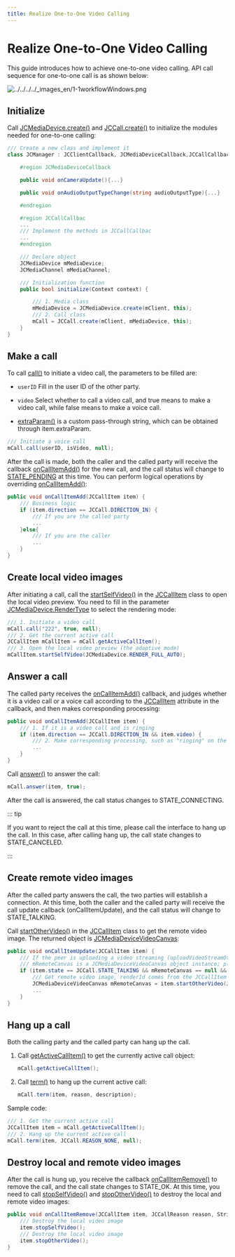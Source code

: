 ```yaml
---
title: Realize One-to-One Video Calling
---
```

# Realize One-to-One Video Calling

This guide introduces how to achieve one-to-one video calling. API call
sequence for one-to-one call is as shown below:

![../../../../\_images_en/1-1workflowWindows.png](../../../../_images_en/1-1workflowWindows.png)

## Initialize

Call
[JCMediaDevice.create()](/portal/reference/V2.1/windows/html/cb59bc27-6528-9dbf-c996-de857096f847.htm)
and
[JCCall.create()](/portal/reference/V2.1/windows/html/eef10110-a3f7-b505-26fa-4b9ec1e2b998.htm)
to initialize the modules needed for one-to-one calling:

``````csharp
/// Create a new class and implement it
class JCManager : JCClientCallback, JCMediaDeviceCallback,JCCallCallbac{

    #region JCMediaDeviceCallback

    public void onCameraUpdate(){...}

    public void onAudioOutputTypeChange(string audioOutputType){...}

    #endregion

    #region JCCallCallbac
    ...
    /// Implement the methods in JCCallCallbac
    ...
    #endregion

    /// Declare object
    JCMediaDevice mMediaDevice;
    JCMediaChannel mMediaChannel;

    /// Initialization function
    public bool initialize(Context context) {

        /// 1. Media class
        mMediaDevice = JCMediaDevice.create(mClient, this);
        /// 2. Call class
        mCall = JCCall.create(mClient, mMediaDevice, this);
    }
}
``````

## Make a call

To call
[call()](/portal/reference/V2.1/windows/html/613adf03-d597-8221-86d5-0056c1b4d2a0.htm)
to initiate a video call, the parameters to be filled are:

- `userID` Fill in the user ID of the other party.

- `video` Select whether to call a video call, and true means to make
    a video call, while false means to make a voice call.

- [extraParam()](/portal/reference/V2.1/windows/html/e0226cbc-1ca1-ef9c-5e8e-d3dc853d618d.htm)
    is a custom pass-through string, which can be obtained through
    item.extraParam.

``````csharp
/// Initiate a voice call
mCall.call(userID, isVideo, null);
``````

After the call is made, both the caller and the called party will
receive the callback
[onCallItemAdd()](/portal/reference/V2.1/windows/html/5e605b62-c8dc-4dde-2480-8fdcbbfc2f48.htm)
for the new call, and the call status will change to
[STATE\_PENDING](/portal/reference/V2.1/windows/html/2134e734-614d-4a19-f411-5fe1a81d3ccd.htm)
at this time. You can perform logical operations by overriding
[onCallItemAdd()](/portal/reference/V2.1/windows/html/5e605b62-c8dc-4dde-2480-8fdcbbfc2f48.htm):

``````csharp
public void onCallItemAdd(JCCallItem item) {
    /// Business logic
    if (item.direction == JCCall.DIRECTION_IN) {
        /// If you are the called party
        ...
    }else{
        /// If you are the caller
        ...
    }
}
``````

## Create local video images

After initiating a call, call the
[startSelfVideo()](/portal/reference/V2.1/windows/html/d399b6b1-b822-b6aa-de75-f35d6815e93b.htm)
in the
[JCCallItem](/portal/reference/V2.1/windows/html/0267696e-79ee-8d46-c086-3c071a2b2b3a.htm)
class to open the local video preview. You need to fill in the parameter
[JCMediaDevice.RenderType](/portal/reference/V2.1/windows/html/44604552-33eb-5a81-6b10-6c512d127a4b.htm)
to select the rendering mode:

``````csharp
/// 1. Initiate a video call
mCall.call("222", true, null);
/// 2. Get the current active call
JCCallItem mCallItem = mCall.getActiveCallItem();
/// 3. Open the local video preview (the adaptive mode)
mCallItem.startSelfVideo(JCMediaDevice.RENDER_FULL_AUTO);
``````

## Answer a call

The called party receives the
[onCallItemAdd()](/portal/reference/V2.1/windows/html/5e605b62-c8dc-4dde-2480-8fdcbbfc2f48.htm)
callback, and judges whether it is a video call or a voice call
according to the
[JCCallItem](/portal/reference/V2.1/windows/html/0267696e-79ee-8d46-c086-3c071a2b2b3a.htm)
attribute in the callback, and then makes corresponding processing:

``````csharp
public void onCallItemAdd(JCCallItem item) {
    /// 1. If it is a video call and is ringing
    if (item.direction == JCCall.DIRECTION_IN && item.video) {
        /// 2. Make corresponding processing, such as "ringing" on the interface
        ...
    }
}
``````

Call
[answer()](/portal/reference/V2.1/windows/html/7211e914-c311-4457-4b0e-bc4ef46c7733.htm)
to answer the call:

``````csharp
mCall.answer(item, true);
``````

After the call is answered, the call status changes to
STATE\_CONNECTING.

::: tip

If you want to reject the call at this time, please call the interface
to hang up the call. In this case, after calling hang up, the call state
changes to STATE\_CANCELED.

:::

## Create remote video images

After the called party answers the call, the two parties will establish
a connection. At this time, both the caller and the called party will
receive the call update callback (onCallItemUpdate), and the call status
will change to STATE\_TALKING.

Call
[startOtherVideo()](/portal/reference/V2.1/windows/html/a4bdbd97-6a97-002f-9c9e-6e4774e4e708.htm)
in the
[JCCallItem](/portal/reference/V2.1/windows/html/0267696e-79ee-8d46-c086-3c071a2b2b3a.htm)
class to get the remote video image. The returned object is
[JCMediaDeviceVideoCanvas](/portal/reference/V2.1/windows/html/6a5b853c-d890-c30e-d236-5728d789ace1.htm):

``````csharp
public void onCallItemUpdate(JCCallItem item) {
    /// If the peer is uploading a video streaming (uploadVideoStreamOther)
    /// mRemoteCanvas is a JCMediaDeviceVideoCanvas object instance; please declare it before the method
    if (item.state == JCCall.STATE_TALKING && mRemoteCanvas == null && item.getUploadVideoStreamOther()) {
        /// Get remote video image, renderId comes from the JCCallItem object
        JCMediaDeviceVideoCanvas mRemoteCanvas = item.startOtherVideo(JCMediaDevice.RENDER_FULL_CONTENT);
        ...
    }
}
``````

## Hang up a call

Both the calling party and the called party can hang up the call.

1. Call
    [getActiveCallItem()](/portal/reference/V2.1/windows/html/6df31ff9-272f-c7cc-1da6-2755c5aad5e0.htm)
    to get the currently active call object:

    ``````csharp
    mCall.getActiveCallItem();
    ``````

2. Call
    [term()](/portal/reference/V2.1/windows/html/70758778-1450-172d-8684-3dd2818f2a84.htm)
    to hang up the current active call:

    ``````csharp
    mCall.term(item, reason, description);
    ``````

Sample code:

``````csharp
/// 1. Get the current active call
JCCallItem item = mCall.getActiveCallItem();
/// 2. Hang up the current active call
mCall.term(item, JCCall.REASON_NONE, null);
``````

## Destroy local and remote video images

After the call is hung up, you receive the callback
[onCallItemRemove()](/portal/reference/V2.1/windows/html/c6de8b41-37d7-a303-7761-0a3bc1caf18b.htm)
to remove the call, and the call state changes to STATE\_OK. At this
time, you need to call
[stopSelfVideo()](/portal/reference/V2.1/windows/html/d51a3870-b54f-5149-3b9a-a1d017721d00.htm)
and
[stopOtherVideo()](/portal/reference/V2.1/windows/html/4cc26d8d-a4d4-1b2c-8917-b5ed4e048a28.htm)
to destroy the local and remote video images:

``````csharp
public void onCallItemRemove(JCCallItem item, JCCallReason reason, String description) {
    /// Destroy the local video image
    item.stopSelfVideo();
    /// Destroy the local video image
    item.stopOtherVideo();
}
``````
